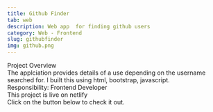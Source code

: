 ```yaml
---
title: Github Finder
tab: web
description: Web app  for finding github users
category: Web - Frontend
slug: githubfinder
img: github.png
---
```


<div class="lg:p-4 pt-4 mb-4 text-pryColor font-bold text-2xl lg:text-4xl">
  Project Overview
</div>

<div class="lg:p-4 mb-4 leading-9">
The applciation provides details of a use depending on the username searched for. I built this using html, bootstrap, javascript.
<div class="pt-4 ">
 <span class = "text-pryColor font-bold"> Responsibility:</span> Frontend Developer
</div>
</div>

<div class=" pt-4 lg:p-4 mb-4 leading-9">
This project is live on netlify 
</div>

<div class="pt-4 lg:p-4 mb-4 leading-9">
Click on the button below to check it out.
</div>
<btn3 class ="mt-4" text=" Visit Website" href="https://github-users-tracker.netlify.app"> </btn3 >
